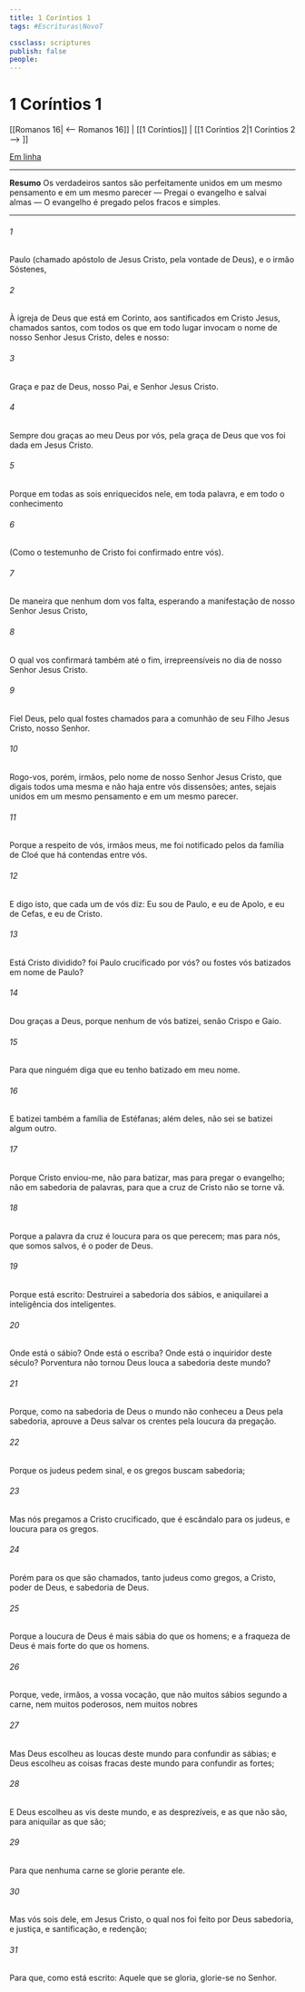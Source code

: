 ```yaml
---
title: 1 Coríntios 1
tags: #Escrituras\NovoT

cssclass: scriptures
publish: false
people:
---
```


# 1 Coríntios 1
[[Romanos 16| <-- Romanos 16]] | [[1 Coríntios]] | [[1 Coríntios 2|1 Coríntios 2 --> ]]

[Em linha](https://churchofjesuschrist.org/study/scriptures/nt/1-cor/1?lang=por)

---
__Resumo__
Os verdadeiros santos são perfeitamente unidos em um mesmo pensamento e em um mesmo parecer — Pregai o evangelho e salvai almas — O evangelho é pregado pelos fracos e simples.

---
###### 1 
Paulo (chamado apóstolo de Jesus Cristo, pela vontade de Deus), e o irmão Sóstenes,

###### 2 
À igreja de Deus que está em Corinto, aos santificados em Cristo Jesus, chamados santos, com todos os que em todo lugar invocam o nome de nosso Senhor Jesus Cristo,  deles e nosso:

###### 3 
Graça e paz de Deus, nosso Pai, e  Senhor Jesus Cristo.

###### 4 
Sempre dou graças ao meu Deus por vós, pela graça de Deus que vos foi dada em Jesus Cristo.

###### 5 
Porque em todas as  sois enriquecidos nele, em toda palavra, e em todo o conhecimento

###### 6 
(Como o testemunho de Cristo foi confirmado entre vós).

###### 7 
De maneira que nenhum dom vos falta, esperando a manifestação de nosso Senhor Jesus Cristo,

###### 8 
O qual vos confirmará também até o fim,  irrepreensíveis no dia de nosso Senhor Jesus Cristo.

###### 9 
Fiel  Deus, pelo qual fostes chamados para a comunhão de seu Filho Jesus Cristo, nosso Senhor.

###### 10 
Rogo-vos, porém, irmãos, pelo nome de nosso Senhor Jesus Cristo, que digais todos uma mesma  e  não haja entre vós dissensões; antes, sejais unidos em um mesmo pensamento e em um mesmo parecer.

###### 11 
Porque a respeito de vós, irmãos meus, me foi notificado pelos da família de Cloé que há contendas entre vós.

###### 12 
E digo isto, que cada um de vós diz: Eu sou de Paulo, e eu de Apolo, e eu de Cefas, e eu de Cristo.

###### 13 
Está Cristo dividido? foi Paulo crucificado por vós? ou fostes vós batizados em nome de Paulo?

###### 14 
Dou graças a Deus, porque nenhum de vós batizei, senão Crispo e Gaio.

###### 15 
Para que ninguém diga que eu tenho batizado em meu nome.

###### 16 
E batizei também a família de Estéfanas; além deles, não sei se batizei algum outro.

###### 17 
Porque Cristo enviou-me, não para batizar, mas para pregar o evangelho; não em sabedoria de palavras, para que a cruz de Cristo não se torne vã.

###### 18 
Porque a palavra da cruz é loucura para os que perecem; mas para nós, que somos salvos, é o poder de Deus.

###### 19 
Porque está escrito: Destruirei a sabedoria dos sábios, e aniquilarei a inteligência dos inteligentes.

###### 20 
Onde está o sábio? Onde está o escriba? Onde está o inquiridor deste século? Porventura não tornou Deus louca a sabedoria deste mundo?

###### 21 
Porque, como na sabedoria de Deus o mundo não conheceu a Deus pela sabedoria, aprouve a Deus salvar os crentes pela loucura da pregação.

###### 22 
Porque os judeus pedem sinal, e os gregos buscam sabedoria;

###### 23 
Mas nós pregamos a Cristo crucificado, que é escândalo para os judeus, e loucura para os gregos.

###### 24 
Porém para os que são chamados, tanto judeus como gregos,  a Cristo, poder de Deus, e sabedoria de Deus.

###### 25 
Porque a loucura de Deus é mais sábia do que os homens; e a fraqueza de Deus é mais forte do que os homens.

###### 26 
Porque, vede, irmãos, a vossa vocação, que não muitos sábios segundo a carne, nem muitos poderosos, nem muitos nobres 

###### 27 
Mas Deus escolheu as  loucas deste mundo para confundir as sábias; e Deus escolheu as coisas fracas deste mundo para confundir as fortes;

###### 28 
E Deus escolheu as  vis deste mundo, e as desprezíveis, e as que não são, para aniquilar as que são;

###### 29 
Para que nenhuma carne se glorie perante ele.

###### 30 
Mas vós sois dele, em Jesus Cristo, o qual nos foi feito por Deus sabedoria, e justiça, e santificação, e redenção;

###### 31 
Para que, como está escrito: Aquele que se gloria, glorie-se no Senhor.

